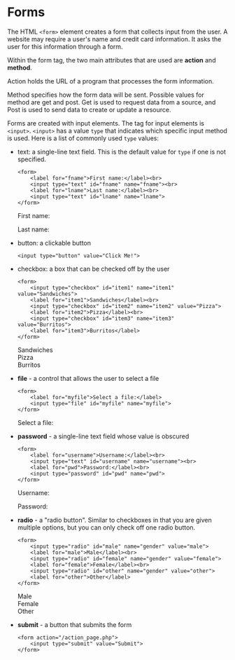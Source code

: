 # Forms

The HTML `<form>` element creates a form that collects input from the user. A website may require a user's name and credit card information. It asks the user for this information through a form.

Within the form tag, the two main attributes that are used are **action** and **method**.

Action holds the URL of a program that processes the form information.

Method specifies how the form data will be sent. Possible values for method are get and post. Get is used to request data from a source, and Post is used to send data to create or update a resource.

Forms are created with input elements. The tag for input elements is `<input>`. `<input>` has a value `type` that indicates which specific input method is used. Here is a list of commonly used `type` values:

* text: a single-line text field. This is the default value for `type` if one is not specified.

  ```markup
  <form>
      <label for="fname">First name:</label><br>
      <input type="text" id="fname" name="fname"><br>
      <label for="lname">Last name:</label><br>
      <input type="text" id="lname" name="lname">
  </form>
  ```

   First name:  
   
   Last name:  
 

* button: a clickable button

  ```markup
  <input type="button" value="Click Me!">
  ```

* checkbox: a box that can be checked off by the user

  ```markup
  <form>
      <input type="checkbox" id="item1" name="item1" value="Sandwiches">
      <label for="item1">Sandwiches</label><br>
      <input type="checkbox" id="item2" name="item2" value="Pizza">
      <label for="item2">Pizza</label><br>
      <input type="checkbox" id="item3" name="item3" value="Burritos">
      <label for="item3">Burritos</label>
  </form>
  ```

    Sandwiches  
    Pizza  
    Burritos

* **file** - a control that allows the user to select a file

  ```markup
  <form>
      <label for="myfile">Select a file:</label>
      <input type="file" id="myfile" name="myfile">
  </form>
  ```

   Select a file: 

* **password** - a single-line text field whose value is obscured

  ```markup
  <form>
      <label for="username">Username:</label><br>
      <input type="text" id="username" name="username"><br>
      <label for="pwd">Password:</label><br>
      <input type="password" id="pwd" name="pwd">
  </form>
  ```

   Username:  
   
   Password:  
 

* **radio** - a "radio button". Similar to checkboxes in that you are given multiple options, but you can only check off one radio button.

  ```markup
  <form>
      <input type="radio" id="male" name="gender" value="male">
      <label for="male">Male</label><br>
      <input type="radio" id="female" name="gender" value="female">
      <label for="female">Female</label><br>
      <input type="radio" id="other" name="gender" value="other">
      <label for="other">Other</label>
  </form>
  ```

    Male  
    Female  
    Other

* **submit** - a button that submits the form

  ```markup
  <form action="/action_page.php">
      <input type="submit" value="Submit">
  </form>
  ```

